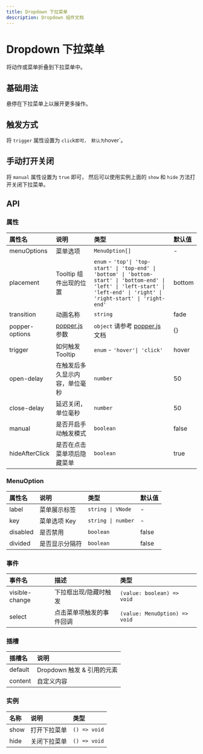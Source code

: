 ```yaml
---
title: Dropdown 下拉菜单
description: Dropdown 组件文档
---
```


# Dropdown 下拉菜单

将动作或菜单折叠到下拉菜单中。

## 基础用法

悬停在下拉菜单上以展开更多操作。

<preview path="../demo/Dropdown/Basic.vue" title="基础用法" description="Dropdown 组件的基础用法"></preview>

## 触发方式

将 `trigger` 属性设置为 `clic`k`即可， 默认为`hover`。

<preview path="../demo/Dropdown/Trigger.vue" title="触发方式" description="Dropdown 组件的触发方式"></preview>

## 手动打开关闭

将 `manual` 属性设置为 `true` 即可， 然后可以使用实例上面的 `show` 和 `hide` 方法打开关闭下拉菜单。

<preview path="../demo/Dropdown/Manual.vue" title="手动打开关闭" description="Dropdown 组件的手动打开关闭"></preview>

## API

### 属性

| 属性名         | 说明                                             | 类型                                                                                                                                                                         | 默认值 |
| :------------- | :----------------------------------------------- | :--------------------------------------------------------------------------------------------------------------------------------------------------------------------------- | :----- |
| menuOptions    | 菜单选项                                         | `MenuOption[]`                                                                                                                                                               | -      |
| placement      | Tooltip 组件出现的位置                           | `enum` - `'top'\| 'top-start' \| 'top-end' \| 'bottom' \| 'bottom-start' \| 'bottom-end' \| 'left' \| 'left-start' \| 'left-end' \| 'right' \| 'right-start' \| 'right-end'` | bottom |
| transition     | 动画名称                                         | `string`                                                                                                                                                                     | fade   |
| popper-options | [popper.js](https://popper.js.org/docs/v2/) 参数 | `object` 请参考 [popper.js](https://popper.js.org/docs/v2/) 文档                                                                                                             | {}     |
| trigger        | 如何触发 Tooltip                                 | `enum` - `'hover'\| 'click'`                                                                                                                                                 | hover  |
| open-delay     | 在触发后多久显示内容，单位毫秒                   | `number`                                                                                                                                                                     | 50     |
| close-delay    | 延迟关闭，单位毫秒                               | `number`                                                                                                                                                                     | 50     |
| manual         | 是否开启手动触发模式                             | `boolean`                                                                                                                                                                    | false  |
| hideAfterClick | 是否在点击菜单项后隐藏菜单                       | `boolean`                                                                                                                                                                    | true   |

### MenuOption

| 属性名   | 说明           | 类型               | 默认值 |
| :------- | :------------- | :----------------- | ------ |
| label    | 菜单展示标签   | `string \| VNode`  | -      |
| key      | 菜单选项 Key   | `string \| number` | -      |
| disabled | 是否禁用       | `boolean`          | false  |
| divided  | 是否显示分隔符 | `boolean`          | false  |

### 事件

| 事件名         | 描述                     | 类型                          |
| :------------- | :----------------------- | :---------------------------- |
| visible-change | 下拉框出现/隐藏时触发    | `(value: boolean) => void`    |
| select         | 点击菜单项触发的事件回调 | `(value: MenuOption) => void` |

### 插槽

| 插槽名  | 说明                       |
| :------ | :------------------------- |
| default | Dropdown 触发 & 引用的元素 |
| content | 自定义内容                 |

### 实例

| 名称 | 说明         | 类型         |
| :--- | :----------- | :----------- |
| show | 打开下拉菜单 | `() => void` |
| hide | 关闭下拉菜单 | `() => void` |
